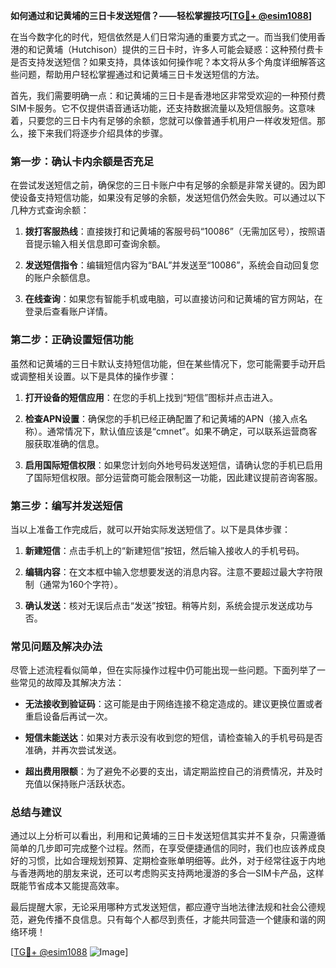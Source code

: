 **如何通过和记黄埔的三日卡发送短信？——轻松掌握技巧[[TG💪+ @esim1088](https://t.me/s/esim1088)]**

在当今数字化的时代，短信依然是人们日常沟通的重要方式之一。而当我们使用香港的和记黄埔（Hutchison）提供的三日卡时，许多人可能会疑惑：这种预付费卡是否支持发送短信？如果支持，具体该如何操作呢？本文将从多个角度详细解答这些问题，帮助用户轻松掌握通过和记黄埔三日卡发送短信的方法。

首先，我们需要明确一点：和记黄埔的三日卡是香港地区非常受欢迎的一种预付费SIM卡服务。它不仅提供语音通话功能，还支持数据流量以及短信服务。这意味着，只要您的三日卡内有足够的余额，您就可以像普通手机用户一样收发短信。那么，接下来我们将逐步介绍具体的步骤。

### **第一步：确认卡内余额是否充足**

在尝试发送短信之前，确保您的三日卡账户中有足够的余额是非常关键的。因为即使设备支持短信功能，如果没有足够的余额，发送短信仍然会失败。可以通过以下几种方式查询余额：

1. **拨打客服热线**：直接拨打和记黄埔的客服号码“10086”（无需加区号），按照语音提示输入相关信息即可查询余额。
   
2. **发送短信指令**：编辑短信内容为“BAL”并发送至“10086”，系统会自动回复您的账户余额信息。
   
3. **在线查询**：如果您有智能手机或电脑，可以直接访问和记黄埔的官方网站，在登录后查看账户详情。

### **第二步：正确设置短信功能**

虽然和记黄埔的三日卡默认支持短信功能，但在某些情况下，您可能需要手动开启或调整相关设置。以下是具体的操作步骤：

1. **打开设备的短信应用**：在您的手机上找到“短信”图标并点击进入。
   
2. **检查APN设置**：确保您的手机已经正确配置了和记黄埔的APN（接入点名称）。通常情况下，默认值应该是“cmnet”。如果不确定，可以联系运营商客服获取准确的信息。

3. **启用国际短信权限**：如果您计划向外地号码发送短信，请确认您的手机已启用了国际短信权限。部分运营商可能会限制这一功能，因此建议提前咨询客服。

### **第三步：编写并发送短信**

当以上准备工作完成后，就可以开始实际发送短信了。以下是具体步骤：

1. **新建短信**：点击手机上的“新建短信”按钮，然后输入接收人的手机号码。
   
2. **编辑内容**：在文本框中输入您想要发送的消息内容。注意不要超过最大字符限制（通常为160个字符）。
   
3. **确认发送**：核对无误后点击“发送”按钮。稍等片刻，系统会提示发送成功与否。

### **常见问题及解决办法**

尽管上述流程看似简单，但在实际操作过程中仍可能出现一些问题。下面列举了一些常见的故障及其解决方法：

- **无法接收到验证码**：这可能是由于网络连接不稳定造成的。建议更换位置或者重启设备后再试一次。
  
- **短信未能送达**：如果对方表示没有收到您的短信，请检查输入的手机号码是否准确，并再次尝试发送。

- **超出费用限额**：为了避免不必要的支出，请定期监控自己的消费情况，并及时充值以保持账户活跃状态。

### **总结与建议**

通过以上分析可以看出，利用和记黄埔的三日卡发送短信其实并不复杂，只需遵循简单的几步即可完成整个过程。然而，在享受便捷通信的同时，我们也应该养成良好的习惯，比如合理规划预算、定期检查账单明细等。此外，对于经常往返于内地与香港两地的朋友来说，还可以考虑购买支持两地漫游的多合一SIM卡产品，这样既能节省成本又能提高效率。

最后提醒大家，无论采用哪种方式发送短信，都应遵守当地法律法规和社会公德规范，避免传播不良信息。只有每个人都尽到责任，才能共同营造一个健康和谐的网络环境！

[[TG💪+ @esim1088](https://t.me/s/esim1088) ![Image](https://i.postimg.cc/4NQfJmqS/Snipaste-2025-05-13-00-14-12.png)]